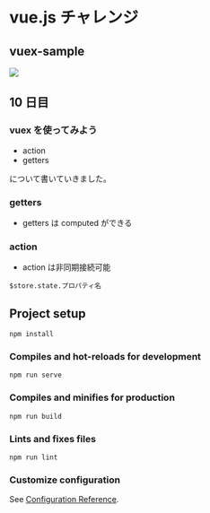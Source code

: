 # vue.js チャレンジ

## vuex-sample

![](https://jp.vuejs.org/images/logo.png)

## 10 日目

### vuex を使ってみよう

- action
- getters

について書いていきました。

### getters

- getters は computed ができる

### action

- action は非同期接続可能

```
$store.state.プロパティ名
```

## Project setup

```
npm install
```

### Compiles and hot-reloads for development

```
npm run serve
```

### Compiles and minifies for production

```
npm run build
```

### Lints and fixes files

```
npm run lint
```

### Customize configuration

See [Configuration Reference](https://cli.vuejs.org/config/).
